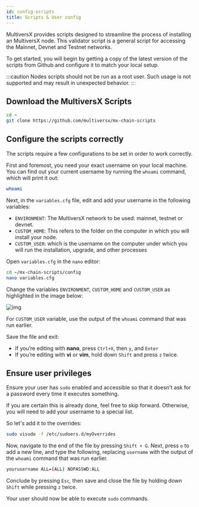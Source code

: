 ```yaml
---
id: config-scripts
title: Scripts & User config
---
```


[comment]: # (mx-context-auto)

MultiversX provides scripts designed to streamline the process of installing an MultiversX node. This validator script is a general script for accessing the Mainnet, Devnet and Testnet networks.

To get started, you will begin by getting a copy of the latest version of the scripts from Github and configure it to match your local setup.

:::caution
Nodes scripts should not be run as a root user. Such usage is not supported and may result in unexpected behavior.
:::

[comment]: # (mx-context-auto)

## **Download the MultiversX Scripts**

```bash
cd ~
git clone https://github.com/multiversx/mx-chain-scripts
```

[comment]: # (mx-context-auto)

## **Configure the scripts correctly**

The scripts require a few configurations to be set in order to work correctly.

First and foremost, you need your exact username on your local machine. You can find out your current username by running the `whoami` command, which will print it out:

```bash
whoami
```

Next, in the `variables.cfg` file, edit and add your username in the following variables:

- `ENVIRONMENT`: The MultiversX network to be used: mainnet, testnet or devnet.
- `CUSTOM_HOME`: This refers to the folder on the computer in which you will install your node.
- `CUSTOM_USER`: which is the username on the computer under which you will run the installation, upgrade, and other processes

Open `variables.cfg` in the `nano` editor:

```bash
cd ~/mx-chain-scripts/config
nano variables.cfg
```

Change the variables `ENVIRONMENT`, `CUSTOM_HOME` and `CUSTOM_USER` as highlighted in the image below:

![img](/validators/scripts/variables.png)

For `CUSTOM_USER` variable, use the output of the `whoami` command that was run earlier.

Save the file and exit:

- If you’re editing with **nano**, press `Ctrl+X`, then `y`, and `Enter`
- If you’re editing with **vi** or **vim**, hold down `Shift` and press `z` twice.

[comment]: # (mx-context-auto)

## **Ensure user privileges**

Ensure your user has `sudo` enabled and accessible so that it doesn't ask for a password every time it executes something.

If you are certain this is already done, feel free to skip forward. Otherwise, you will need to add your username to a special list.

So let's add it to the overrides:

```bash
sudo visudo -f /etc/sudoers.d/myOverrides
```

Now, navigate to the end of the file by pressing `Shift + G`. Next, press `o` to add a new line, and type the following, replacing `username` with the output of the `whoami` command that was run earlier.

```bash
yourusername ALL=(ALL) NOPASSWD:ALL
```

Conclude by pressing `Esc`, then save and close the file by holding down `Shift` while pressing `z` twice.

Your user should now be able to execute `sudo` commands.

